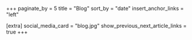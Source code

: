 +++
paginate_by = 5
title = "Blog"
sort_by = "date"
insert_anchor_links = "left"

[extra]
social_media_card = "blog.jpg"
show_previous_next_article_links = true
+++
